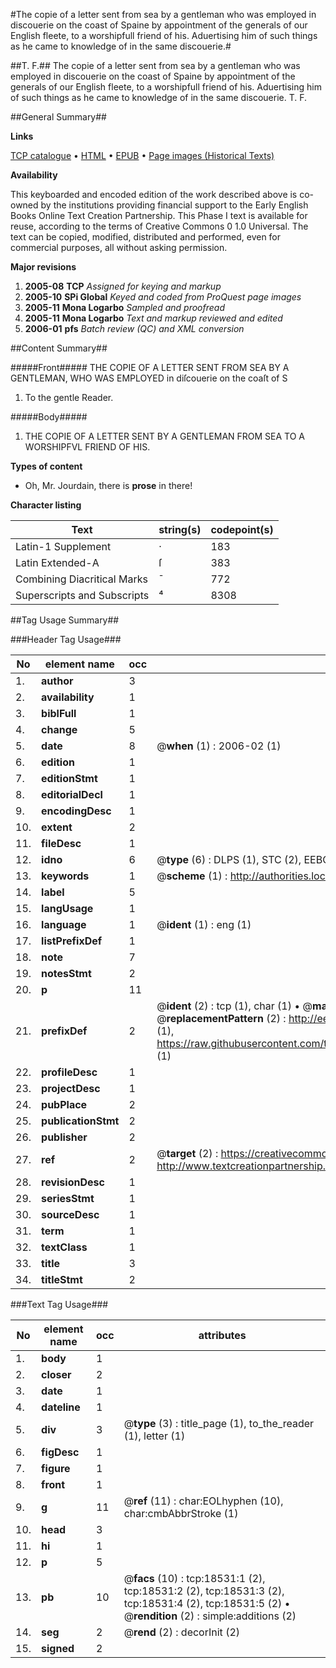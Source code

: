 #The copie of a letter sent from sea by a gentleman who was employed in discouerie on the coast of Spaine by appointment of the generals of our English fleete, to a worshipfull friend of his. Aduertising him of such things as he came to knowledge of in the same discouerie.#

##T. F.##
The copie of a letter sent from sea by a gentleman who was employed in discouerie on the coast of Spaine by appointment of the generals of our English fleete, to a worshipfull friend of his. Aduertising him of such things as he came to knowledge of in the same discouerie.
T. F.

##General Summary##

**Links**

[TCP catalogue](http://www.ota.ox.ac.uk/tcp/)  • 
[HTML](http://tei.it.ox.ac.uk/tcp/Texts-HTML/free/A00/A00518.html)  • 
[EPUB](http://tei.it.ox.ac.uk/tcp/Texts-EPUB/free/A00/A00518.epub) • 
[Page images (Historical Texts)](https://data.historicaltexts.jisc.ac.uk/view?pubId=eebo-99853162e&pageId=eebo-99853162e-18531-1)

**Availability**

This keyboarded and encoded edition of the
	       work described above is co-owned by the institutions
	       providing financial support to the Early English Books
	       Online Text Creation Partnership. This Phase I text is
	       available for reuse, according to the terms of Creative
	       Commons 0 1.0 Universal. The text can be copied,
	       modified, distributed and performed, even for
	       commercial purposes, all without asking permission.

**Major revisions**

1. __2005-08__ __TCP__ *Assigned for keying and markup*
1. __2005-10__ __SPi Global__ *Keyed and coded from ProQuest page images*
1. __2005-11__ __Mona Logarbo__ *Sampled and proofread*
1. __2005-11__ __Mona Logarbo__ *Text and markup reviewed and edited*
1. __2006-01__ __pfs__ *Batch review (QC) and XML conversion*

##Content Summary##

#####Front#####
THE COPIE OF A LETTER SENT FROM SEA BY A GENTLEMAN, WHO WAS EMPLOYED in diſcouerie on the coaſt of S
1. To the gentle Reader.

#####Body#####

1. THE COPIE OF A LETTER SENT BY A GENTLEMAN FROM SEA TO A WORSHIPFVL FRIEND OF HIS.

**Types of content**

  * Oh, Mr. Jourdain, there is **prose** in there!

**Character listing**


|Text|string(s)|codepoint(s)|
|---|---|---|
|Latin-1 Supplement|·|183|
|Latin Extended-A|ſ|383|
|Combining             Diacritical Marks|̄|772|
|Superscripts             and Subscripts|⁴|8308|

##Tag Usage Summary##

###Header Tag Usage###

|No|element name|occ|attributes|
|---|---|---|---|
|1.|__author__|3||
|2.|__availability__|1||
|3.|__biblFull__|1||
|4.|__change__|5||
|5.|__date__|8| @__when__ (1) : 2006-02 (1)|
|6.|__edition__|1||
|7.|__editionStmt__|1||
|8.|__editorialDecl__|1||
|9.|__encodingDesc__|1||
|10.|__extent__|2||
|11.|__fileDesc__|1||
|12.|__idno__|6| @__type__ (6) : DLPS (1), STC (2), EEBO-CITATION (1), PROQUEST (1), VID (1)|
|13.|__keywords__|1| @__scheme__ (1) : http://authorities.loc.gov/ (1)|
|14.|__label__|5||
|15.|__langUsage__|1||
|16.|__language__|1| @__ident__ (1) : eng (1)|
|17.|__listPrefixDef__|1||
|18.|__note__|7||
|19.|__notesStmt__|2||
|20.|__p__|11||
|21.|__prefixDef__|2| @__ident__ (2) : tcp (1), char (1)  •  @__matchPattern__ (2) : ([0-9\-]+):([0-9IVX]+) (1), (.+) (1)  •  @__replacementPattern__ (2) : http://eebo.chadwyck.com/downloadtiff?vid=$1&page=$2 (1), https://raw.githubusercontent.com/textcreationpartnership/Texts/master/tcpchars.xml#$1 (1)|
|22.|__profileDesc__|1||
|23.|__projectDesc__|1||
|24.|__pubPlace__|2||
|25.|__publicationStmt__|2||
|26.|__publisher__|2||
|27.|__ref__|2| @__target__ (2) : https://creativecommons.org/publicdomain/zero/1.0/ (1), http://www.textcreationpartnership.org/docs/. (1)|
|28.|__revisionDesc__|1||
|29.|__seriesStmt__|1||
|30.|__sourceDesc__|1||
|31.|__term__|1||
|32.|__textClass__|1||
|33.|__title__|3||
|34.|__titleStmt__|2||


###Text Tag Usage###

|No|element name|occ|attributes|
|---|---|---|---|
|1.|__body__|1||
|2.|__closer__|2||
|3.|__date__|1||
|4.|__dateline__|1||
|5.|__div__|3| @__type__ (3) : title_page (1), to_the_reader (1), letter (1)|
|6.|__figDesc__|1||
|7.|__figure__|1||
|8.|__front__|1||
|9.|__g__|11| @__ref__ (11) : char:EOLhyphen (10), char:cmbAbbrStroke (1)|
|10.|__head__|3||
|11.|__hi__|1||
|12.|__p__|5||
|13.|__pb__|10| @__facs__ (10) : tcp:18531:1 (2), tcp:18531:2 (2), tcp:18531:3 (2), tcp:18531:4 (2), tcp:18531:5 (2)  •  @__rendition__ (2) : simple:additions (2)|
|14.|__seg__|2| @__rend__ (2) : decorInit (2)|
|15.|__signed__|2||
